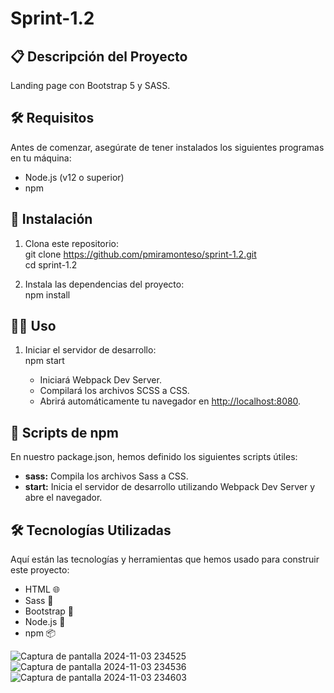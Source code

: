 # Sprint-1.2

## 📋 **Descripción del Proyecto**  
Landing page con Bootstrap 5 y SASS.

## 🛠️ **Requisitos**  
Antes de comenzar, asegúrate de tener instalados los siguientes programas en tu máquina:

- Node.js (v12 o superior)
- npm

## 🚀 **Instalación**  
1. Clona este repositorio:  
   git clone https://github.com/pmiramonteso/sprint-1.2.git  
   cd sprint-1.2

2. Instala las dependencias del proyecto:  
   npm install

## 🏃‍♂️ **Uso**  
1. Iniciar el servidor de desarrollo:  
   npm start

   - Iniciará Webpack Dev Server.
   - Compilará los archivos SCSS a CSS.
   - Abrirá automáticamente tu navegador en [http://localhost:8080](http://localhost:8080).

## 📜 **Scripts de npm**  
En nuestro package.json, hemos definido los siguientes scripts útiles:

- **sass:** Compila los archivos Sass a CSS.
- **start:** Inicia el servidor de desarrollo utilizando Webpack Dev Server y abre el navegador.

## 🛠️ **Tecnologías Utilizadas**  
Aquí están las tecnologías y herramientas que hemos usado para construir este proyecto:

- HTML 🌐
- Sass 🎨
- Bootstrap 🥾
- Node.js 🚀
- npm 📦


![Captura de pantalla 2024-11-03 234525](https://github.com/user-attachments/assets/c3ca72b1-9232-4261-9255-9b32984d88d5)
![Captura de pantalla 2024-11-03 234536](https://github.com/user-attachments/assets/89ce5ff7-cf8e-4368-abbe-61a0391aa58d)
![Captura de pantalla 2024-11-03 234603](https://github.com/user-attachments/assets/77e792ae-e3bd-410a-ad0a-d24df5964828)



